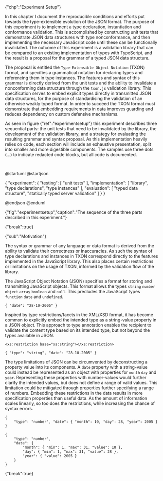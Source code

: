 {"chp":"Experiment Setup"}

In this chapter I document the reproducible conditions and efforts put towards the type-extensible evolution of the JSON format. The purpose of this experiment is to implement a type declaration, instantiation and conformance validation. This is accomplished by constructing unit tests that demonstrate JSON data structures with type nonconformance, and then implementing the necessary JavaScript code until these can be functionally invalidated. The outcome of this experiment is a validation library that can be compared to an existing implementation of types with TypeScript, and the result is a proposal for the grammar of a typed JSON data structure.

The proposal is entitled the `Type-Extensible Object Notation` (TXON) format, and specifies a grammatical notation for declaring types and referencing them in type instances. The features and syntax of this grammar is directly derived from the unit tests and the ability to invalidate a nonconforming data structure through the `txon.js` validation library. This specification serves to embed explicit types directly in transmitted JSON data structures, for the purpose of standardising the validation of an otherwise weakly typed format. In order to succeed the TXON format must demonstrate that embedding requirements in data improves guarding and reduces dependency on custom defensive mechanisms.

As seen in figure {"ref":"experimentsetup"} this experiment describes three sequential parts: the unit tests that need to be invalidated by the library, the development of the validation library, and a strategy for evaluating the resulting grammar and syntax proposal. As this implementation heavily relies on code, each section will include an exhaustive presentation, split into smaller and more digestible components. The samples use three dots (...) to indicate redacted code blocks, but all code is documented.

<br>

@startuml
@startjson

<style>
jsonDiagram {
    BackGroundColor transparent
    node {
        BackGroundColor white
        highlight {
            BackGroundColor #ffdc7d
        }
    }
}
</style>

{
    "experiment": {
        "testing": [
            "unit tests"
        ],
        "implementation": [
            "library",
            "type declarations",
            "type instances"
        ],
        "evaluation": [
            "typed data structure",
            "statically typed server validation"
        ]
    }
}

@endjson
@enduml

{"fig":"experimentsetup","caption":"The sequence of the three parts described in this experiment."}

{"break":true}

{"sub":"Motivation"}

The syntax or grammar of any language or data format is derived from the ability to validate their correctness or inaccuracies. As such the syntax of type declarations and instances in TXON correspond directly to the features implemented in the JavaScript library. This also places certain restrictions or limitations on the usage of TXON, informed by the validation flow of the library. 

The JavaScript Object Notation (JSON) specifies a format for storing and transmitting JavaScript objects. This format allows the types `string` `number` `object` `array` `boolean` and `null`. This precludes the JavaScript types `function` `date` and `undefined`.

```
{ "date": "28-10-2005" }
```

Inspired by type restrictions/facets in the XML/XSD format, it has become common to explicitly embed the intended type as a string-value property in a JSON object. This approach to type annotation enables the recipient to validate the content type based on its intended type, but not beyond the types available in JSON.

```
<xs:restriction base="xs:string"></xs:restriction>
```
```
{ "type": "string", "date": "28-10-2005" }
```

The type limitations of JSON can be circumvented by deconstructing a property value into its components. A `date` property with a string-value could instead be represented as an object with properties for `month` `day` and `year`. Representing these properties with number-values would further clarify the intended values, but does not define a range of valid values. This limitation could be mitigated through properties further specifying a range of numbers. Embedding these restrictions in the data results in more specification properties than useful data. As the amount of information scales linearly, so too does the restrictions, while increasing the chance of syntax errors.

```
{
    "type": "number", "date": { "month": 10, "day": 28, "year": 2005 }
}
```
```
{
    "type": "number",
    "date": {
        "month": { "min": 1, "max": 31, "value": 10 },
        "day": { "min": 1, "max": 31, "value": 28 },
        "year": { "value": 2005 }
    }
}
```

{"break":true}